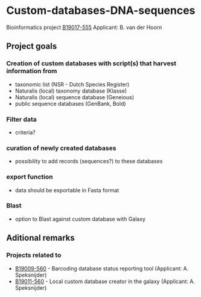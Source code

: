 # Custom-databases-DNA-sequences
Bioinformatics project [B19017-555](https://docs.google.com/spreadsheets/d/1AiUIVsS8jiUE9vmRnP7cdBWNx_Q59V0t9vxko5U51es/edit#gid=420939240)
Applicant: B. van der Hoorn

## Project goals

### Creation of custom databases with script(s) that harvest information from

- taxonomic list (NSR - Dutch Species Register)
- Naturalis (local) taxonomy database (Klasse)
- Naturalis (local) sequence database (Geneious)
- public sequence databases (GenBank, Bold)

### Filter data
- criteria?

### curation of newly created databases
- possibility to add records (sequences?) to these databases

### export function
- data should be exportable in Fasta format

### Blast
- option to Blast against custom database with Galaxy

## Aditional remarks
### Projects related to
- [B19009-560](https://docs.google.com/spreadsheets/d/1ZPdazHaaNi29q7tpruxqp_EYCcA-hNZnx6c2bqjQaq8/edit#gid=420939240) - Barcoding database status reporting tool (Applicant: A. Speksnijder)
- [B19011-560](https://docs.google.com/spreadsheets/d/16KGTSKY5OtizeFCqsoc0rCyX7rQfVMGZabcmB-D2rkA/edit#gid=420939240) - Local custom database creator in the galaxy (Applicant: A. Speksnijder)

